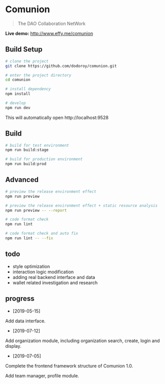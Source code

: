 # Comunion


> The DAO Collaboration NetWork

**Live demo:** http://www.effy.me/comunion



## Build Setup


```bash
# clone the project
git clone https://github.com/dodoroy/comunion.git

# enter the project directory
cd comunion

# install dependency
npm install

# develop
npm run dev
```

This will automatically open http://localhost:9528

## Build

```bash
# build for test environment
npm run build:stage

# build for production environment
npm run build:prod
```

## Advanced

```bash
# preview the release environment effect
npm run preview

# preview the release environment effect + static resource analysis
npm run preview -- --report

# code format check
npm run lint

# code format check and auto fix
npm run lint -- --fix
```


## todo

* style optimization
* interaction logic modification
* adding real backend interface and data
* wallet related investigation and research

## progress

* [2019-05-15]

Add data interface.

* [2019-07-12]

Add organization module, including organization search, create, login and display.

* [2019-07-05]

Complete the frontend framework structure of Comunion 1.0.

Add team manager, profile module.
